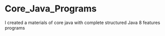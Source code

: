 # Core_Java_Programs
I created a materials of core java with complete structured Java 8 features programs

